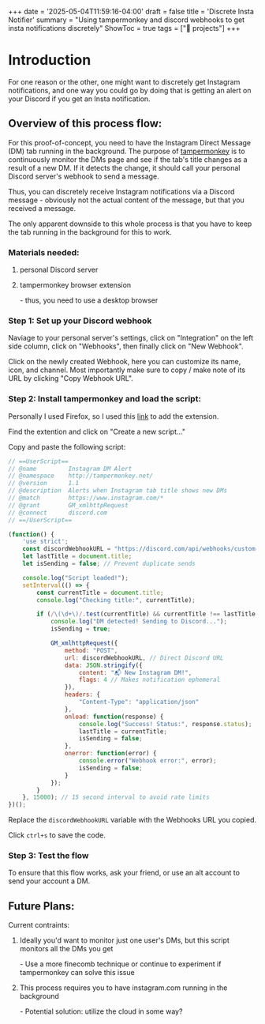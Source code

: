 +++
date = '2025-05-04T11:59:16-04:00'
draft = false
title = 'Discrete Insta Notifier'
summary = "Using tampermonkey and discord webhooks to get insta notifications discretely"
ShowToc = true
tags = ["🎉 projects"]
+++

# Introduction
For one reason or the other, one might want to discretely get Instagram notifications, and one way you could go by doing that is getting an alert on your Discord if you get an Insta notification.

## Overview of this process flow:
For this proof-of-concept, you need to have the Instagram Direct Message (DM) tab running in the background. The purpose of [tampermonkey](https://addons.mozilla.org/en-US/firefox/addon/tampermonkey/) is to continuously monitor the DMs page and see if the tab's title changes as a result of a new DM. If it detects the change, it should call your personal Discord server's webhook to send a message.

Thus, you can discretely receive Instagram notifications via a Discord message - obviously not the actual content of the message, but that you received a message.

The only apparent downside to this whole process is that you have to keep the tab running in the background for this to work. 

### Materials needed:
1. personal Discord server
2. tampermonkey browser extension

    \- thus, you need to use a desktop browser

### Step 1: Set up your Discord webhook
Naviage to your personal server's settings, click on "Integration" on the left side column, click on "Webhooks", then finally click on "New Webhook".

Click on the newly created Webhook, here you can customize its name, icon, and channel. Most importantly make sure to copy / make note of its URL by clicking "Copy Webhook URL".

### Step 2: Install tampermonkey and load the script:
Personally I used Firefox, so I used this [link](https://addons.mozilla.org/en-US/firefox/addon/tampermonkey/) to add the extension. 

Find the extention and click on "Create a new script..."

Copy and paste the following script:
```javascript
// ==UserScript==
// @name         Instagram DM Alert
// @namespace    http://tampermonkey.net/
// @version      1.1
// @description  Alerts when Instagram tab title shows new DMs
// @match        https://www.instagram.com/*
// @grant        GM_xmlhttpRequest
// @connect      discord.com
// ==/UserScript==

(function() {
    'use strict';
    const discordWebhookURL = "https://discord.com/api/webhooks/custom-url";
    let lastTitle = document.title;
    let isSending = false; // Prevent duplicate sends

    console.log("Script loaded!");
    setInterval(() => {
        const currentTitle = document.title;
        console.log("Checking title:", currentTitle);

        if (/\(\d+\)/.test(currentTitle) && currentTitle !== lastTitle && !isSending) {
            console.log("DM detected! Sending to Discord...");
            isSending = true;

            GM_xmlhttpRequest({
                method: "POST",
                url: discordWebhookURL, // Direct Discord URL
                data: JSON.stringify({
                    content: "📬 New Instagram DM!",
                    flags: 4 // Makes notification ephemeral
                }),
                headers: {
                    "Content-Type": "application/json"
                },
                onload: function(response) {
                    console.log("Success! Status:", response.status);
                    lastTitle = currentTitle;
                    isSending = false;
                },
                onerror: function(error) {
                    console.error("Webhook error:", error);
                    isSending = false;
                }
            });
        }
    }, 15000); // 15 second interval to avoid rate limits
})();
```

Replace the `discordWebhookURL` variable with the Webhooks URL you copied.

Click `ctrl+s` to save the code.

### Step 3: Test the flow
To ensure that this flow works, ask your friend, or use an alt account to send your account a DM.


## Future Plans:
Current contraints:
1. Ideally you'd want to monitor just one user's DMs, but this script monitors all the DMs you get

    \- Use a more finecomb technique or continue to experiment if tampermonkey can solve this issue
2. This process requires you to have instagram.com running in the background

    \- Potential solution: utilize the cloud in some way?